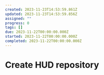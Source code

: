 ```yaml
---
created: 2023-11-23T14:53:59.861Z
updated: 2023-11-23T14:53:59.856Z
assigned: ""
progress: 0
tags: []
due: 2023-11-22T00:00:00.000Z
started: 2023-11-22T00:00:00.000Z
completed: 2023-11-22T00:00:00.000Z
---
```


# Create HUD repository 
